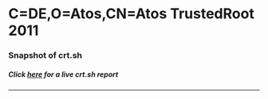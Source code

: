# C=DE,O=Atos,CN=Atos TrustedRoot 2011
### Snapshot of crt.sh
##### Click [here](https://crt.sh/?q=Serial_6FE3C5E41BC63357) for a live crt.sh report

---
